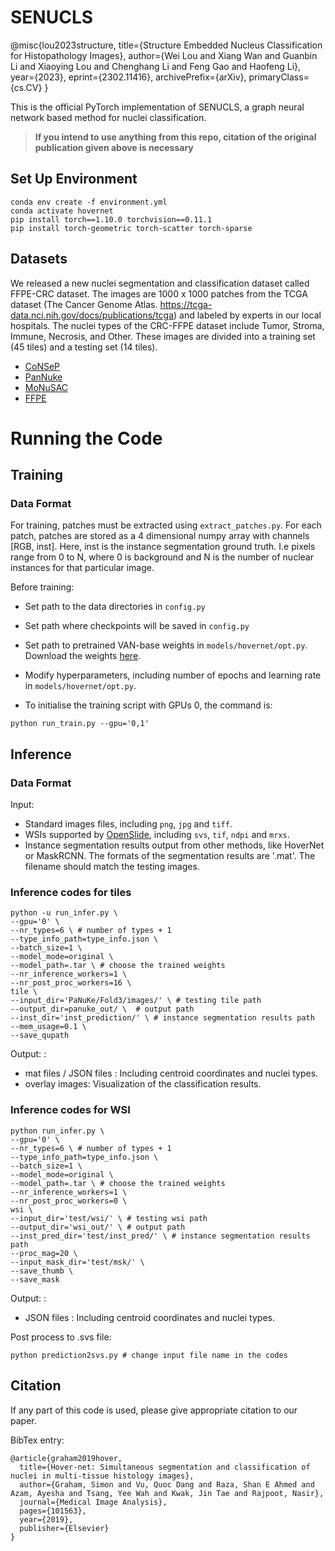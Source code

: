 # SENUCLS

@misc{lou2023structure,
      title={Structure Embedded Nucleus Classification for Histopathology Images}, 
      author={Wei Lou and Xiang Wan and Guanbin Li and Xiaoying Lou and Chenghang Li and Feng Gao and Haofeng Li},
      year={2023},
      eprint={2302.11416},
      archivePrefix={arXiv},
      primaryClass={cs.CV}
}

This is the official PyTorch implementation of SENUCLS, a graph neural network based method for nuclei classification.

> **If you intend to use anything from this repo, citation of the original publication given above is necessary**

## Set Up Environment
```
conda env create -f environment.yml
conda activate hovernet
pip install torch==1.10.0 torchvision==0.11.1
pip install torch-geometric torch-scatter torch-sparse
```

## Datasets
We released a new nuclei segmentation and classification dataset called FFPE-CRC dataset. The images are 1000 x 1000 patches from the TCGA dataset (The Cancer Genome Atlas. https://tcga-data.nci.nih.gov/docs/publications/tcga) and labeled by experts in our local hospitals. The nuclei types of the CRC-FFPE dataset include Tumor, Stroma, Immune, Necrosis, and Other. These images are divided into a training set (45 tiles) and a testing set (14 tiles).
- [CoNSeP](https://www.sciencedirect.com/science/article/pii/S1361841519301045)
- [PanNuke](https://arxiv.org/abs/2003.10778)
- [MoNuSAC](https://ieeexplore.ieee.org/abstract/document/8880654)
- [FFPE]()

# Running the Code

## Training

### Data Format
For training, patches must be extracted using `extract_patches.py`. For each patch, patches are stored as a 4 dimensional numpy array with channels [RGB, inst]. Here, inst is the instance segmentation ground truth. I.e pixels range from 0 to N, where 0 is background and N is the number of nuclear instances for that particular image. 

Before training:

- Set path to the data directories in `config.py`
- Set path where checkpoints will be saved  in `config.py`
- Set path to pretrained VAN-base weights in `models/hovernet/opt.py`. Download the weights [here](https://drive.google.com/file/d/1ne9rpzimYh7EyaUU5kfDd2nDzl04LJ5v/view?usp=sharing).
- Modify hyperparameters, including number of epochs and learning rate in `models/hovernet/opt.py`.

- To initialise the training script with GPUs 0, the command is:
```
python run_train.py --gpu='0,1' 
```

## Inference

### Data Format

Input: <br />
- Standard images files, including `png`, `jpg` and `tiff`.
- WSIs supported by [OpenSlide](https://openslide.org/), including `svs`, `tif`, `ndpi` and `mrxs`.
- Instance segmentation results output from other methods, like HoverNet or MaskRCNN. The formats of the segmentation results are '.mat'. The filename should match the testing images.

### Inference codes for tiles
```
python -u run_infer.py \
--gpu='0' \
--nr_types=6 \ # number of types + 1
--type_info_path=type_info.json \
--batch_size=1 \
--model_mode=original \
--model_path=.tar \ # choose the trained weights
--nr_inference_workers=1 \
--nr_post_proc_workers=16 \
tile \
--input_dir='PaNuKe/Fold3/images/' \ # testing tile path
--output_dir=panuke_out/ \  # output path
--inst_dir='inst_prediction/' \ # instance segmentation results path
--mem_usage=0.1 \
--save_qupath
```
Output: : <br />
- mat files / JSON files : Including centroid coordinates and nuclei types.
- overlay images: Visualization of the classification results.

### Inference codes for WSI
```
python run_infer.py \
--gpu='0' \
--nr_types=6 \ # number of types + 1
--type_info_path=type_info.json \
--batch_size=1 \
--model_mode=original \
--model_path=.tar \ # choose the trained weights
--nr_inference_workers=1 \
--nr_post_proc_workers=0 \
wsi \
--input_dir='test/wsi/' \ # testing wsi path
--output_dir='wsi_out/' \ # output path
--inst_pred_dir='test/inst_pred/' \ # instance segmentation results path
--proc_mag=20 \
--input_mask_dir='test/msk/' \
--save_thumb \
--save_mask
```
Output: : <br />
- JSON files : Including centroid coordinates and nuclei types.

Post process to .svs file: <br />
```
python prediction2svs.py # change input file name in the codes
```


## Citation

If any part of this code is used, please give appropriate citation to our paper. <br />

BibTex entry: <br />
```
@article{graham2019hover,
  title={Hover-net: Simultaneous segmentation and classification of nuclei in multi-tissue histology images},
  author={Graham, Simon and Vu, Quoc Dang and Raza, Shan E Ahmed and Azam, Ayesha and Tsang, Yee Wah and Kwak, Jin Tae and Rajpoot, Nasir},
  journal={Medical Image Analysis},
  pages={101563},
  year={2019},
  publisher={Elsevier}
}
```
